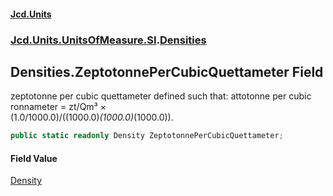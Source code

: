 #### [Jcd.Units](index.md 'index')
### [Jcd.Units.UnitsOfMeasure.SI](Jcd.Units.UnitsOfMeasure.SI.md 'Jcd.Units.UnitsOfMeasure.SI').[Densities](Densities.md 'Jcd.Units.UnitsOfMeasure.SI.Densities')

## Densities.ZeptotonnePerCubicQuettameter Field

zeptotonne per cubic quettameter defined such that: attotonne per cubic ronnameter = zt/Qm³ ×  
(1.0/1000.0)/((1000.0)*(1000.0)*(1000.0)).

```csharp
public static readonly Density ZeptotonnePerCubicQuettameter;
```

#### Field Value
[Density](Density.md 'Jcd.Units.UnitTypes.Density')